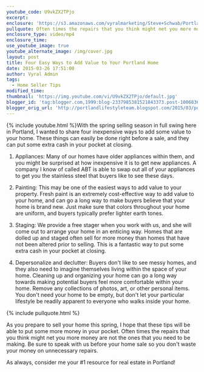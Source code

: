 ```yaml
---
youtube_code: U9vkZX2TPjo
excerpt:
enclosure: 'https://s3.amazonaws.com/vyralmarketing/Steve+Schwab/Portland+Real+Estate+Agent-+4+cost-effective+home+repairs.mp4'
pullquote: Often times the repairs that you think might net you more money are not the ones you need to be making.
enclosure_type: video/mp4
enclosure_time:
use_youtube_image: true
youtube_alternate_image: /img/cover.jpg
layout: post
title: Four Easy Ways to Add Value to Your Portland Home
date: 2015-03-26 17:51:00
author: Vyral Admin
tags:
  - Home Seller Tips
modified_time:
thumbnail: 'https://img.youtube.com/vi/U9vkZX2TPjo/default.jpg'
blogger_id: 'tag:blogger.com,1999:blog-2337985381521843373.post-1006836175424020043'
blogger_orig_url: 'http://portlandlifestyleteam.blogspot.com/2015/03/portland-real-estate-home-seller-tips.html'
---
```



{% include youtube.html %}With the spring selling season in full swing here in Portland, I wanted to share four inexpensive ways to add some value to your home. These things can easily be done right before a sale, and they can put some extra cash in your pocket at closing.

1. Appliances: Many of our homes have older appliances within them, and you might be surprised at how inexpensive it is to get new appliances. A company I know of called ABT is able to swap out all of your appliances to get you the stainless steel that buyers like to see these days.

2. Painting: This may be one of the easiest ways to add value to your property. Fresh paint is an extremely cost-effective way to add value to your home, and can go a long way to make buyers believe that your home is brand new. Just make sure that colors throughout your home are uniform, and buyers typically prefer lighter earth tones.

3. Staging: We provide a free stager when you work with us, and she will come out to arrange your home in an enticing way. Homes that are dolled up and staged often sell for more money than homes that have not been altered prior to selling. This is a fantastic way to put some extra cash in your pocket at closing.

4. Depersonalize and declutter: Buyers don't like to see messy homes, and they also need to imagine themselves living within the space of your home. Cleaning up and organizing your home can go a long way towards making potential buyers feel more comfortable within your home. Remove any collections of photos, art, or other personal items. You don't need your home to be empty, but don't let your particular lifestyle be readily apparent to everyone who walks inside your home.

{% include pullquote.html %}

As you prepare to sell your home this spring, I hope that these tips will be able to put some more money in your pocket. Often times the repairs that you think might net you more money are not the ones that you need to be making. Be sure to speak with us before your home sale so you don't waste your money on unnecessary repairs.

As always, consider me your #1 resource for real estate in Portland!